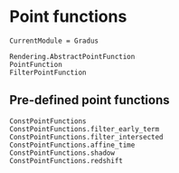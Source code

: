 # Point functions

```@meta
CurrentModule = Gradus
```

```@docs
Rendering.AbstractPointFunction
PointFunction
FilterPointFunction
```

## Pre-defined point functions

```@docs
ConstPointFunctions
ConstPointFunctions.filter_early_term
ConstPointFunctions.filter_intersected
ConstPointFunctions.affine_time
ConstPointFunctions.shadow
ConstPointFunctions.redshift
```